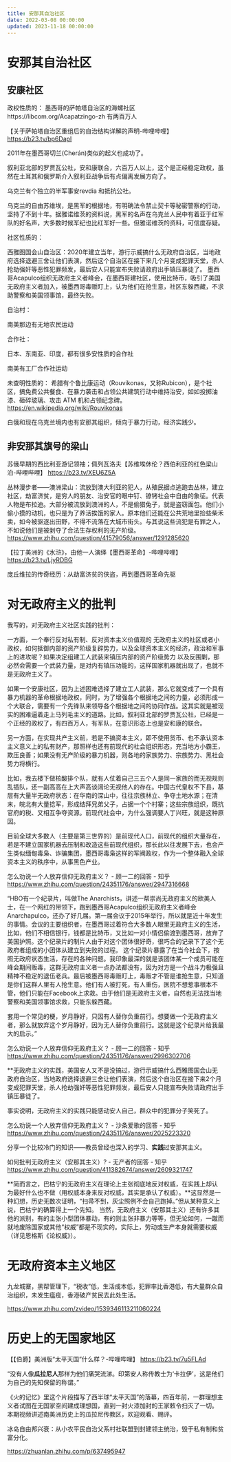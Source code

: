 ```yaml
---
title: 安那其自治社区
date: 2022-03-08 00:00:00
updated: 2023-11-18 00:00:00
---
```


# 安那其自治社区

## 安康社区

政权性质的：
墨西哥的萨帕塔自治区的海螺社区https://libcom.org/Acapatzingo-zh 有两百万人

【关于萨帕塔自治区重组后的自治结构详解的声明-哔哩哔哩】 https://b23.tv/bp6DapI

2011年在墨西哥切兰(Cherán)类似的起义也成功了。

叙利亚北部的罗贾瓦公社，安和康联合，六百万人以上，这个是正经稳定政权，虽然在土耳其和俄罗斯介入叙利亚战争后有点偏离发展方向了。

乌克兰有个独立的半军事安revdia 和抵抗公社。

乌克兰的自由苏维埃，是黑军的根据地，有明确法令禁止契卡等秘密警察的行动，坚持了不到十年。据雅诺维茨的资料说，黑军的名声在乌克兰人民中有着亚于红军队的好名声，大多数时候军纪也比红军好一些。但雅诺维茨的资料，可信度存疑。

社区性质的：

西雅图国会山自治区：2020年建立当年，游行示威搞什么无政府自治区，当地政府选择退避三舍让他们表演，然后这个自治区在接下来几个月变成犯罪天堂，杀人抢劫强奸等恶性犯罪频发，最后安人只能宣布失败请政府出手镇压暴徒了。
墨西哥Acapulco组织无政府主义者峰会，在墨西哥建社区，使用比特币，吸引了美国无政府主义者加入，被墨西哥毒贩盯上，认为他们在抢生意，社区东躲西藏，不求助警察和美国领事馆，最终失败。

自治村：

南美那边有无地农民运动

合作社：

日本、东南亚、印度，都有很多安性质的合作社

南美有工厂合作社运动

未查明性质的：
希腊有个鲁比康运动（Rouvikonas，又称Rubicon），是个社区，搞免费公共餐食、在暴力袭击和占领公共建筑行动中维持治安，如如投掷油漆、砸碎玻璃、攻击 ATM 机和占领纪念碑。https://en.wikipedia.org/wiki/Rouvikonas

白俄和现在乌克兰境内也有安那其组织，倾向于暴力行动，经济实践少。

## 非安那其旗号的梁山
苏俄早期的西比利亚游记领袖；佩列瓦洛夫【苏维埃休伦？西伯利亚的红色梁山泊-哔哩哔哩】 https://b23.tv/XEU6Z5A

丛林漫步者——澳洲梁山：流放到澳大利亚的犯人，从殖民据点逃跑去丛林，建立社区，劫富济贫，是穷人的朋友、治安官的眼中钉、镣铐社会中自由的象征。代表人物是布拉迪。大部分被流放到澳洲的人，不是偷猎兔子，就是盗窃面包。他们小偷小摸的动机，也只是为了养活挨饿的家人。原本他们还能在公共荒地里捡些柴禾卖，如今被驱逐出田野，不得不流落在大城市街头。与其说这些流犯是有罪之人，不如说他们是被剥夺了合法生存权利的无产阶级。
https://www.zhihu.com/question/41579056/answer/1291285620

【拉丁美洲的《水浒》，由他一人演绎【墨西哥革命】-哔哩哔哩】 https://b23.tv/LjyRDBG

庞丘维拉的传奇经历：从劫富济贫的侠盗，再到墨西哥革命先驱

# 对无政府主义的批判

我写的，对无政府主义社区实践的批判：

一方面，一个奉行反对私有制、反对资本主义价值观的 无政府主义的社区或者小政权，如何抵御内部的资产阶级复辟势力，以及全球资本主义的经济，政治和军事上的进攻呢？如果决定组建工人武装来镇压内部的资产阶级势力 以及反围剿，那必然会需要一个武装力量，是对内有镇压功能的，这样国家机器就出现了，也就不是无政府主义了。

如果一个安康社区，因为上述困难选择了建立工人武装，那么它就变成了一个具有暴力机器的革命根据地政权，同时，为了增强各个根据地之间的力量，必须形成一个大联合，需要有一个先锋队来领导各个根据地之间的协同作战。这其实就是被现实的困难逼着走上马列毛主义的道路。比如，叙利亚北部的罗贾瓦公社，已经是一个正经的政权了，有四百万人，有军队，在意识形态上也是安和康的联合。

另一方面，在实现共产主义前，若是不搞资本主义，即不使用货币、也不承认资本主义意义上的私有财产，那照样也还有前现代的社会组织形态，充当地方小霸王，欺压良善；如果没有无产阶级的暴力机器，则各地的家族势力、宗族势力、黑社会势力将横行。

比如，我去楼下做核酸排个队，就有人仗着自己三五个人是同一家族的而无视规则乱插队，还一副高高在上大声高谈阔论无视他人的存在。中国古代皇权不下县，基层有大量半无政府状态：在华南的深山中，往往宗族林立、争夺土地水源；在清末，皖北有大量捻军，形成结拜兄弟父子，占据一个个村寨；这些宗族组织，既抗官府的税、又相互争夺资源。前现代社会中，为什么强调要人丁兴旺，就是这种原因。

目前全球大多数人（主要是第三世界的）是前现代人口，前现代的组织大量存在，若是不建立国家机器去压制和改造这些前现代组织，那长此以往发展下去，也会产生类似缅甸毒枭、诈骗集团，墨西哥毒枭这样的军阀政权，作为一个整体融入全球资本主义的秩序中，从事黑色产业。

怎么劝说一个人放弃信仰无政府主义？ - 顾一二的回答 - 知乎
https://www.zhihu.com/question/24351176/answer/2947316668

“HBO有一个纪录片，叫做The Anarchists，讲述一帮崇尚无政府主义的欧美人士，在一个网红的带领下，跑到墨西哥Acapulco组织无政府主义者峰会Anarchapulco，还办了好几届。第一届会议于2015年举行，所以就是近十年发生的事情。会议的主要组织者，在墨西哥过着符合大多数人眼里无政府主义的生活，比如，他们不相信银行，钱都是比特币，又比如一对小情侣偷渡到墨西哥，放弃了美国护照。这个纪录片的制片人由于对这个团体很好奇，很巧合的记录下了这个无政府者组成的小团体从建立到失败的过程。
这个纪录片暴露了在当今社会下，按照无政府状态生活，存在的各种问题。我印象最深的就是该团体某一个成员可能在峰会期间贩毒，这群无政府主义者一点办法都没有，因为对方是一个战斗力极强且精神不稳定的退伍老兵。最后被墨西哥毒贩盯上，毒贩才不管是谁抢生意，只知道是你们这群人里有人抢生意。他们有人被打死，有人重伤，医院不想惹事根本不管，他们只能在Facebook上求救。由于他们是无政府主义者，自然也无法找当地警察和美国领事馆求救，只能东躲西藏。

套用一个常见的梗，岁月静好，只因有人替你负重前行。想要做一个无政府主义者，那么就放弃这个岁月静好，因为无人替你负重前行。这就是这个纪录片给我最大的启示。”

怎么劝说一个人放弃信仰无政府主义？ - 顾一二的回答 - 知乎
https://www.zhihu.com/question/24351176/answer/2996302706

**无政府主义的实践，美国安人又不是没搞过，游行示威搞什么西雅图国会山无政府自治区，当地政府选择退避三舍让他们表演，然后这个自治区在接下来2个月变成犯罪天堂，杀人抢劫强奸等恶性犯罪频发，最后安人只能宣布失败请政府出手镇压暴徒了。

事实说明，无政府主义的实践只能感动安人自己，群众中的犯罪分子笑死了。

怎么劝说一个人放弃信仰无政府主义？ - 沙条爱歌的回答 - 知乎
https://www.zhihu.com/question/24351176/answer/2025223320

分享一个比较冷门的知识——教员曾经也深入的学习、**实践**过安那其主义。

如何批判无政府主义（安那其主义）? - 无产者的回答 - 知乎
https://www.zhihu.com/question/411382674/answer/2609321747

**简而言之，巴枯宁的无政府主义在理论上主张彻底地反对权威，在实践上却认为最好什么也不做（用权威本身来反对权威，其实是承认了权威）。**这显然是一种幻想，历史无数次证明，“扫帚不到，灰尘照例不会自己跑掉。”但从某种意义上说，巴枯宁的确算得上一个先知。
当然，无政府主义（安那其主义）还有许多其他的派别，有的主张小型团体暴动，有的则主张非暴力等等，但无论如何，一蹴而就地废除国家或其他“权威”都是不现实的。实际上，劳动或生产本身就需要权威（详见恩格斯《论权威》）。

# 无政府资本主义地区

九龙城寨，黑帮管理下，“税收”低，生活成本低，犯罪率比香港低，有大量群众自治组织，未发生瘟疫，香港破产贫民去此处生活。

https://www.zhihu.com/zvideo/1539346113211060224

# 历史上的无国家地区

【【伯爵】美洲版“太平天国”什么样？-哔哩哔哩】 https://b23.tv/7u5FLAd

“没有人像**瓜拉尼人**那样为他们痛哭流涕。印第安人称传教士为‘卡拉伊’，这是他们为自己的先知保留的称谓。”

《火的记忆》里这个片段描写了西半球“太平天国”的落幕，四百年前，一群理想主义者试图在无国家空间建成理想国，直到一封火漆加封的王家敕令扫灭了一切。
本期视频讲述南美洲历史上的瓜拉尼传教区，欢迎观看、赐评。

冰岛自由邦兴衰：从小农平民自治父系村社联盟到封建领主统治，毁于私有制和贫富分化。

https://zhuanlan.zhihu.com/p/637495947
